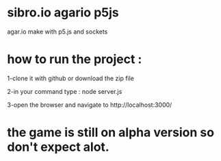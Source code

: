 # sibro.io agario p5js
 agar.io make with p5.js and sockets


# how to run the project :


  1-clone it with github or download the zip file


  2-in your command type : node server.js


  3-open the browser and navigate to http://localhost:3000/



# the game is still on alpha version so don't expect alot.